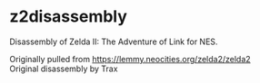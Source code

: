 # z2disassembly
Disassembly of Zelda II: The Adventure of Link for NES.

Originally pulled from https://lemmy.neocities.org/zelda2/zelda2  
Original disassembly by Trax